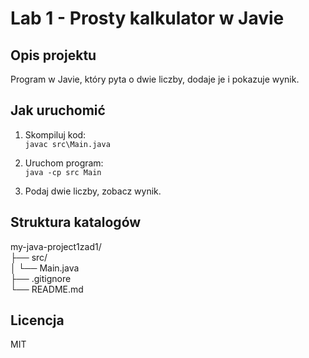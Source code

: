 # Lab 1 - Prosty kalkulator w Javie

## Opis projektu
Program w Javie, który pyta o dwie liczby, dodaje je i pokazuje wynik.

## Jak uruchomić
1. Skompiluj kod:  
   `javac src\Main.java`

2. Uruchom program:  
   `java -cp src Main`

3. Podaj dwie liczby, zobacz wynik.

## Struktura katalogów
my-java-project1zad1/  
├── src/  
│   └── Main.java  
├── .gitignore  
└── README.md

## Licencja
MIT